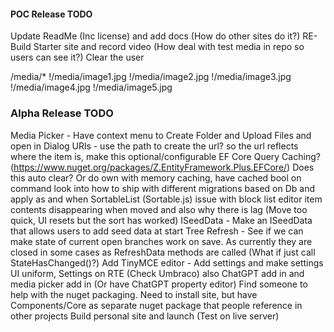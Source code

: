 
#### POC Release TODO

Update ReadMe (Inc license) and add docs (How do other sites do it?)
RE-Build Starter site and record video (How deal with test media in repo so users can see it?)
Clear the user

/media/*
!/media/image1.jpg
!/media/image2.jpg
!/media/image3.jpg
!/media/image4.jpg
!/media/image5.jpg

### Alpha Release TODO

Media Picker - Have context menu to Create Folder and Upload Files and open in Dialog
URls - use the path to create the url? so the url reflects where the item is, make this optional/configurable
EF Core Query Caching? (https://www.nuget.org/packages/Z.EntityFramework.Plus.EFCore/) Does this auto clear? Or do own with memory caching, have cached bool on command
look into how to ship with different migrations based on Db and apply as and when
SortableList (Sortable.js) issue with block list editor item contents disappearing when moved and also why there is lag (Move too quick, UI resets but the sort has worked)
ISeedData - Make an ISeedData that allows users to add seed data at start
Tree Refresh - See if we can make state of current open branches work on save. As currently they are closed in some cases as RefreshData methods are called (What if just call StateHasChanged()?)
Add TinyMCE editor - Add settings and make settings UI uniform, Settings on RTE (Check Umbraco) also ChatGPT add in and media picker add in (Or have ChatGPT property editor)
Find someone to help with the nuget packaging. Need to install site, but have Components/Core as separate nuget package that people reference in other projects
Build personal site and launch (Test on live server)

